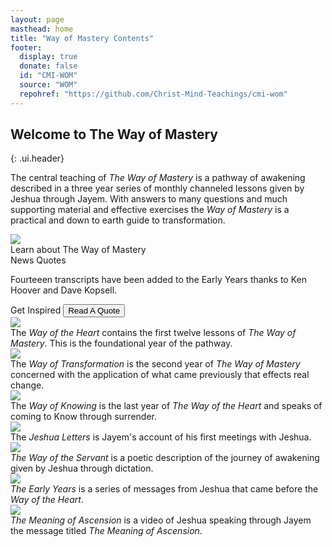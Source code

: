 ```yaml
---
layout: page
masthead: home
title: "Way of Mastery Contents"
footer:
  display: true
  donate: false
  id: "CMI-WOM"
  source: "WOM"
  repohref: "https://github.com/Christ-Mind-Teachings/cmi-wom"
---
```


## Welcome to The Way of Mastery
{: .ui.header}

The central teaching of *The Way of Mastery* is a pathway of awakening
described in a three year series of monthly channeled lessons given by
Jeshua through Jayem. With answers to many questions and much supporting
material and effective exercises the *Way of Mastery* is a practical and
down to earth guide to transformation.

<div id="page-contents">
  <!-- start -->
  <div class="ui equal width grid source-acq-section">
    <div class="five wide column">
      <div class="ui card">
        <a id="book-acq" href="#" data-book="acq" animate class="toc-modal-open image">
          <img src="/t/wom/public/img/wom/acq-big2.jpg">
        </a>
        <div class="content">
          <div class="description">
            Learn about The Way of Mastery
          </div>
        </div>
      </div>
    </div>
    <div class="column source-features">
      <div class="ui top attached tabular menu">
        <a id="news-tab" class="active item" data-tab="first">News</a>
        <a id="quote-tab" class="item" data-tab="second">Quotes</a>
      </div>
      <div id="news-tab-content" class="ui bottom attached active tab segment" data-tab="first">
        <div class="box">
          <p><i class="bullhorn red icon"></i>
            Fourteeen transcripts have been added to the Early Years thanks to Ken Hoover and Dave Kopsell.
          </p>
        </div>
      </div>
      <div id="quote-tab-content" class="ui bottom attached tab segment" data-tab="second">
        <div class="ui form">
          <div class="fields">
            <div class="field">
              <label>Get Inspired</label>
              <button id="show-quote-button" class="ui primary button">
                <i class="quote left icon"></i>
                Read A Quote
              </button> 
            </div>
            <div id="user-quote-select" class="field"></div>
          </div>
        </div>
      </div>
    </div>
  </div>
  <!-- end -->
  <div class="ui three cards">
    <!-- edit page.js to change quote init when this is uncommented
    <div class="card">
      <a id="book-acq" href="#" data-book="acq" animate class="toc-modal-open image">
        <img src="/t/wom/public/img/wom/acq-big2.jpg">
      </a>
      <div class="content">
        <div class="description">
          Learn about The Way of Mastery
        </div>
      </div>
    </div>
    <div class="card">
      <a id="book-topics" href="#" data-book="topics" animate class="toc-modal-open image">
        <img src="/t/wom/public/img/wom/topics1-big.jpg">
      </a>
      <div class="content">
        <div class="description">
          Explore what Jeshua says about various topics.
        </div>
      </div>
    </div>
    <div class="card">
      <a id="book-quotes" href="#" animate class="image">
        <img src="/t/wom/public/img/wom/quotes-big.jpg">
      </a>
      <div class="content">
        <div class="description">
          Discover quotes from the <em>Way of Mastery</em>
        </div>
      </div>
    </div>
    -->
    <div class="card">
      <a id="book-woh" href="#" data-book="woh" animate class="toc-modal-open image">
        <img src="/t/wom/public/img/wom/wohN-big.jpg">
      </a>
      <div class="content">
        <div class="description">
          The <em>Way of the Heart</em> contains the first twelve lessons of <em>The Way of Mastery</em>. This is the foundational year of the pathway.
        </div>
      </div>
    </div>
    <div class="card">
      <a id="book-wot" href="#" data-book="wot" animate class="toc-modal-open image">
        <img src="/t/wom/public/img/wom/wotN-big.jpg">
      </a>
      <div class="content">
        <div class="description">
          The <em>Way of Transformation</em> is the second year of <em>The Way of Mastery</em> concerned with the application of what came previously that effects real change.
        </div>
      </div>
    </div>
    <div class="card">
      <a id="book-wok" href="#" data-book="wok" animate class="toc-modal-open image">
        <img src="/t/wom/public/img/wom/wokN-big.jpg">
      </a>
      <div class="content">
        <div class="description">
          The <em>Way of Knowing</em> is the last year of <em>The Way of the Heart</em> and speaks of coming to Know through surrender.
        </div>
      </div>
    </div>
    <div class="card">
      <a id="book-tjl" href="#" data-book="tjl" animate class="toc-modal-open image">
        <img src="/t/wom/public/img/wom/tjlN-big.jpg">
      </a>
      <div class="content">
        <div class="description">
          The <em>Jeshua Letters</em> is Jayem's account of his first meetings with Jeshua.
        </div>
      </div>
    </div>
    <div class="card">
      <a id="book-wos" href="#" data-book="wos" animate class="toc-modal-open image">
        <img src="/t/wom/public/img/wom/wosN-big.jpg">
      </a>
      <div class="content">
        <div class="description">
          <em>The Way of the Servant</em> is a poetic description of the journey of awakening given by Jeshua through dictation.
        </div>
      </div>
    </div>
    <div class="card">
      <a id="book-early" href="#" data-book="early" animate class="toc-modal-open image">
        <img src="/t/wom/public/img/wom/earlyN-big.jpg">
      </a>
      <div class="content">
        <div class="description">
          <em>The Early Years</em> is a series of messages from Jeshua that came before the <em>Way of the Heart</em>.
        </div>
      </div>
    </div>
    <div class="card">
      <a id="moavideo" animate href="/t/wom/video/moa/" class="image" data-tooltip="Click to view the Video." data-position="bottom center">
        <img src="/t/wom/public/img/wom/moa-big.jpg">
      </a>
      <div class="content">
        <div class="description">
          <em>The Meaning of Ascension</em> is a video of Jeshua speaking through Jayem the message titled <em>The Meaning of Ascension</em>.
        </div>
      </div>
    </div>
  </div>
</div>

